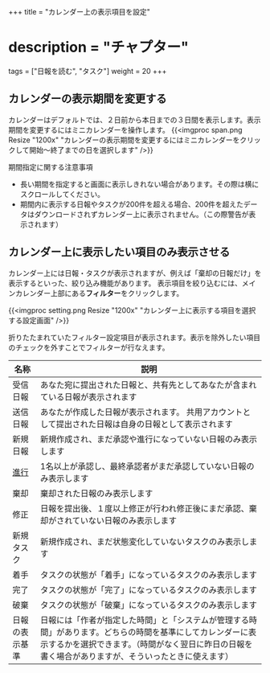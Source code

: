 +++
title = "カレンダー上の表示項目を設定"
# description = "チャプター"
tags = ["日報を読む", "タスク"]
weight = 20
+++

## カレンダーの表示期間を変更する

カレンダーはデフォルトでは、２日前から本日までの３日間を表示します。表示期間を変更するにはミニカレンダーを操作します。
{{<imgproc span.png Resize "1200x" "カレンダーの表示期間を変更するにはミニカレンダーをクリックして開始〜終了までの日を選択します" />}}

期間指定に関する注意事項

- 長い期間を指定すると画面に表示しきれない場合があります。その際は横にスクロールしてください。
- 期間内に表示する日報やタスクが200件を超える場合、200件を超えたデータはダウンロードされずカレンダー上に表示されません。（この際警告が表示されます）

## カレンダー上に表示したい項目のみ表示させる

カレンダー上には日報・タスクが表示されますが、例えば「棄却の日報だけ」を表示するといった、絞り込み機能があります。
表示項目を絞り込むには、メインカレンダー上部にある**フィルター**をクリックします。

{{<imgproc setting.png Resize "1200x" "カレンダー上に表示する項目を選択する設定画面" />}}

折りたたまれていたフィルター設定項目が表示されます。表示を除外したい項目のチェックを外すことでフィルターが行なえます。

|名称|説明|
|---|---|
|受信日報|あなた宛に提出された日報と、共有先としてあなたが含まれている日報が表示されます|
|送信日報|あなたが作成した日報が表示されます。  共用アカウントとして提出された日報は自身の日報として表示されます|
|新規日報|新規作成され、まだ承認や進行になっていない日報のみ表示します|
|[進行](/report/read/state/#日報の状態は4種類)|1名以上が承認し、最終承認者がまだ承認していない日報のみ表示します|
|棄却|棄却された日報のみ表示します|
|修正|日報を提出後、１度以上修正が行われ修正後にまだ承認、棄却がされていない日報のみ表示します|
|新規タスク|新規作成され、まだ状態変化していないタスクのみ表示します|
|着手|タスクの状態が「着手」になっているタスクのみ表示します|
|完了|タスクの状態が「完了」になっているタスクのみ表示します|
|破棄|タスクの状態が「破棄」になっているタスクのみ表示します|
|日報の表示基準|日報には「作者が指定した時間」と「システムが管理する時間」があります。どちらの時間を基準にしてカレンダーに表示するかを選択できます。（時間がなく翌日に昨日の日報を書く場合がありますが、そういったときに使えます）|
